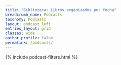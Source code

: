 ```yaml
---
title: "Biblioteca: Libros organizados por fecha"
breadcrumb_name: Podcasts
taxonomy: Podcasts
layout: podcast_left
entries_layout: grid
classes: wide
author_profile: false
permalink: /podcasts/  
---
```


{% include podcast-filters.html %}




